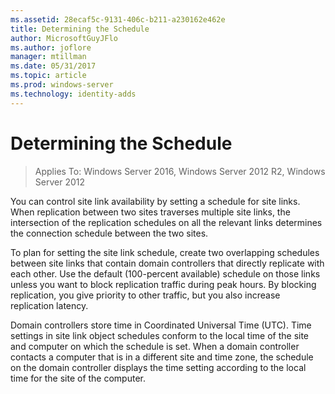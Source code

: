 ```yaml
---
ms.assetid: 28ecaf5c-9131-406c-b211-a230162e462e
title: Determining the Schedule
author: MicrosoftGuyJFlo
ms.author: joflore
manager: mtillman
ms.date: 05/31/2017
ms.topic: article
ms.prod: windows-server
ms.technology: identity-adds
---
```


# Determining the Schedule

>Applies To: Windows Server 2016, Windows Server 2012 R2, Windows Server 2012

You can control site link availability by setting a schedule for site links. When replication between two sites traverses multiple site links, the intersection of the replication schedules on all the relevant links determines the connection schedule between the two sites.  
  
To plan for setting the site link schedule, create two overlapping schedules between site links that contain domain controllers that directly replicate with each other. Use the default (100-percent available) schedule on those links unless you want to block replication traffic during peak hours. By blocking replication, you give priority to other traffic, but you also increase replication latency.  
  
Domain controllers store time in Coordinated Universal Time (UTC). Time settings in site link object schedules conform to the local time of the site and computer on which the schedule is set. When a domain controller contacts a computer that is in a different site and time zone, the schedule on the domain controller displays the time setting according to the local time for the site of the computer.  
  


